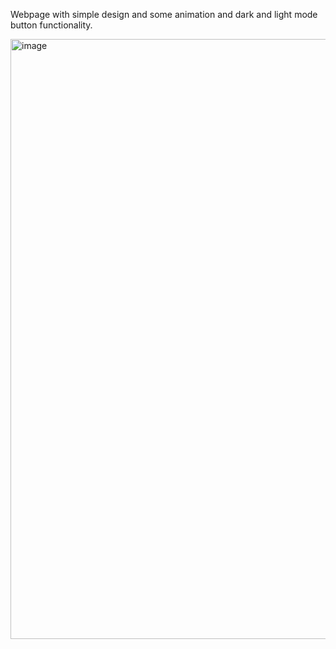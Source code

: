 Webpage with simple design 
and some animation and dark and light mode button functionality.

<img width="960" alt="image" src="https://github.com/patelharsh80874/carve/assets/110234600/9bf680a8-d385-4965-a5d1-b85d58ee3826">

